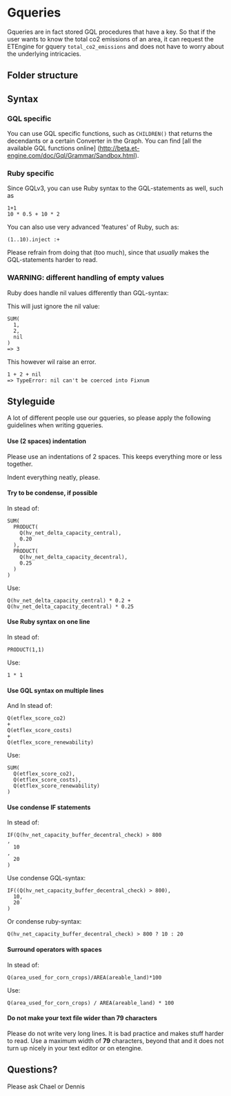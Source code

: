 # Gqueries

Gqueries are in fact stored GQL procedures that have a key. So that if the
user wants to know the total co2 emissions of an area, it can request the
ETEngine for gquery `total_co2_emissions` and does not have to worry about
the underlying intricacies.

## Folder structure

## Syntax

### GQL specific

You can use GQL specific functions, such as `CHILDREN()` that returns the
decendants or a certain Converter in the Graph. You can find [all the
available GQL functions online]
(http://beta.et-engine.com/doc/Gql/Grammar/Sandbox.html).

### Ruby specific

Since GQLv3, you can use Ruby syntax to the GQL-statements as well, such as

    1+1
    10 * 0.5 + 10 * 2

You can also use very advanced 'features' of Ruby, such as:

    (1..10).inject :+

Please refrain from doing that (too much), since that *usually* makes
the GQL-statements harder to read.

### WARNING: different handling of empty values

Ruby does handle nil values differently than GQL-syntax:

This will just ignore the nil value:

    SUM(
      1,
      2,
      nil
    )
    => 3

This however wil raise an error.

    1 + 2 + nil 
    => TypeError: nil can't be coerced into Fixnum

## Styleguide

A lot of different people use our gqueries, so please apply the following
guidelines when writing gqueries.

#### Use (2 spaces) indentation

Please use an indentations of 2 spaces. This keeps everything more or less
together.

Indent everything neatly, please.

#### Try to be condense, if possible

In stead of:

    SUM(
      PRODUCT(
        Q(hv_net_delta_capacity_central),
        0.20
      ),
      PRODUCT(
        Q(hv_net_delta_capacity_decentral),
        0.25
      )
    )

Use:

    Q(hv_net_delta_capacity_central) * 0.2 + Q(hv_net_delta_capacity_decentral) * 0.25

#### Use Ruby syntax on one line

In stead of:

    PRODUCT(1,1)

Use:

    1 * 1

#### Use GQL syntax on multiple lines

And In stead of:

    Q(etflex_score_co2)
    +
    Q(etflex_score_costs)
    +
    Q(etflex_score_renewability)

Use:

    SUM(
      Q(etflex_score_co2),
      Q(etflex_score_costs),
      Q(etflex_score_renewability)
    )

#### Use condense IF statements

In stead of:

    IF(Q(hv_net_capacity_buffer_decentral_check) > 800
    ,
      10
    ,
      20
    )

Use condense GQL-syntax:

    IF((Q(hv_net_capacity_buffer_decentral_check) > 800),
      10,
      20
    )

Or condense ruby-syntax:

    Q(hv_net_capacity_buffer_decentral_check) > 800 ? 10 : 20

#### Surround operators with spaces

In stead of:

    Q(area_used_for_corn_crops)/AREA(areable_land)*100

Use: 

    Q(area_used_for_corn_crops) / AREA(areable_land) * 100

#### Do not make your text file wider than 79 characters

Please do not write very long lines. It is bad practice and makes stuff harder
to read. Use a maximum width of **79** characters, beyond that and it does not
turn up nicely in your text editor or on etengine.

## Questions?

Please ask Chael or Dennis
